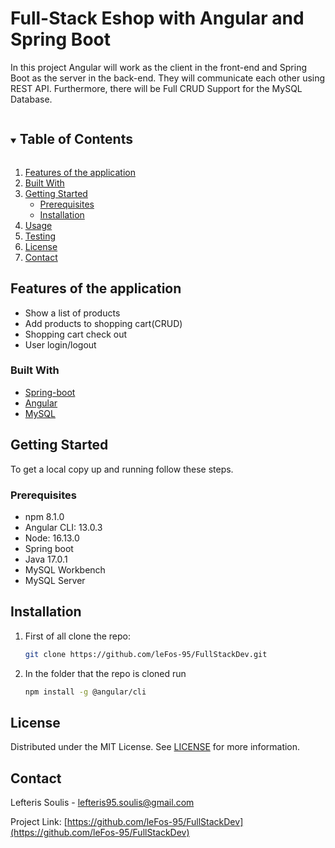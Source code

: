 # Full-Stack Eshop with Angular and Spring Boot

In this project Angular will work as the client in the front-end and Spring Boot as the server in the back-end. They will communicate each other using REST API. Furthermore, there will be Full CRUD Support for the MySQL Database.


<!-- TABLE OF CONTENTS -->
<details open="open">
  <summary><h2 style="display: inline-block">Table of Contents</h2></summary>
  <ol>
    <li>
      <a href="#features-of-the-application">Features of the application</a>
    </li>
    <li><a href="#built-with">Built With</a></li>
    <li>
      <a href="#getting-started">Getting Started</a>
      <ul>
        <li><a href="#prerequisites">Prerequisites</a></li>
        <li><a href="#installation">Installation</a></li>
      </ul>
    </li>
    <li><a href="#usage">Usage</a></li>
    <li><a href="#testing">Testing</a></li>
    <li><a href="#license">License</a></li>
    <li><a href="#contact">Contact</a></li>
    
  </ol>
</details>

## Features of the application

* Show a list of products
* Add products to shopping cart(CRUD)
* Shopping cart check out
* User login/logout

### Built With

- [Spring-boot](https://spring.io/projects/spring-boot)
- [Angular](https://angular.io/)
- [MySQL](https://www.mysql.com/)


<!-- GETTING STARTED -->

## Getting Started

To get a local copy up and running follow these steps.

### Prerequisites

- npm 8.1.0
- Angular CLI: 13.0.3
- Node: 16.13.0
- Spring boot
- Java 17.0.1
- MySQL Workbench
- MySQL Server

## Installation

1. First of all clone the repo:

   ```sh
   git clone https://github.com/leFos-95/FullStackDev.git

   ```
2. In the folder that the repo is cloned run

    ```sh
    npm install -g @angular/cli
    
    ```




## License

Distributed under the MIT License. See [LICENSE](https://spdx.org/licenses/MIT.html) for more information.

<!-- CONTACT -->

## Contact

Lefteris Soulis - lefteris95.soulis@gmail.com

Project Link: [https://github.com/leFos-95/FullStackDev](https://github.com/leFos-95/FullStackDev)

